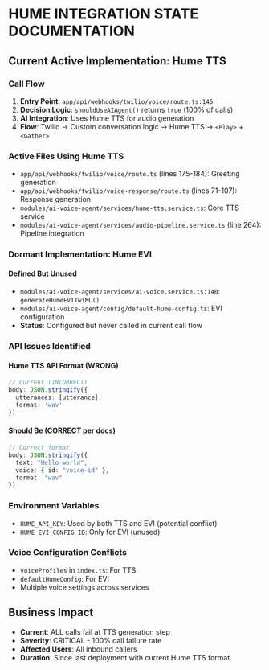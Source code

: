 # HUME INTEGRATION STATE DOCUMENTATION

## Current Active Implementation: Hume TTS

### Call Flow
1. **Entry Point**: `app/api/webhooks/twilio/voice/route.ts:145`
2. **Decision Logic**: `shouldUseAIAgent()` returns `true` (100% of calls)
3. **AI Integration**: Uses Hume TTS for audio generation
4. **Flow**: Twilio → Custom conversation logic → Hume TTS → `<Play>` + `<Gather>`

### Active Files Using Hume TTS
- `app/api/webhooks/twilio/voice/route.ts` (lines 175-184): Greeting generation
- `app/api/webhooks/twilio/voice-response/route.ts` (lines 71-107): Response generation
- `modules/ai-voice-agent/services/hume-tts.service.ts`: Core TTS service
- `modules/ai-voice-agent/services/audio-pipeline.service.ts` (line 264): Pipeline integration

### Dormant Implementation: Hume EVI

#### Defined But Unused
- `modules/ai-voice-agent/services/ai-voice.service.ts:140`: `generateHumeEVITwiML()`
- `modules/ai-voice-agent/config/default-hume-config.ts`: EVI configuration
- **Status**: Configured but never called in current call flow

### API Issues Identified

#### Hume TTS API Format (WRONG)
```typescript
// Current (INCORRECT)
body: JSON.stringify({
  utterances: [utterance],
  format: 'wav'
})
```

#### Should Be (CORRECT per docs)
```typescript
// Correct format
body: JSON.stringify({
  text: "Hello world",
  voice: { id: "voice-id" },
  format: "wav"
})
```

### Environment Variables
- `HUME_API_KEY`: Used by both TTS and EVI (potential conflict)
- `HUME_EVI_CONFIG_ID`: Only for EVI (unused)

### Voice Configuration Conflicts
- `voiceProfiles` in `index.ts`: For TTS
- `defaultHumeConfig`: For EVI  
- Multiple voice settings across services

## Business Impact
- **Current**: ALL calls fail at TTS generation step
- **Severity**: CRITICAL - 100% call failure rate
- **Affected Users**: All inbound callers
- **Duration**: Since last deployment with current Hume TTS format 